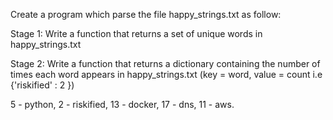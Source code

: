 Create a program which parse the file happy_strings.txt as follow:

Stage 1:
Write a function that returns a set of unique words in happy_strings.txt

Stage 2:
Write a function that returns a dictionary containing the number of times each word appears in happy_strings.txt
(key = word, value = count i.e {'riskified' : 2 })

5 - python,
2 - riskified,
13 - docker,
17 - dns,
11 - aws.